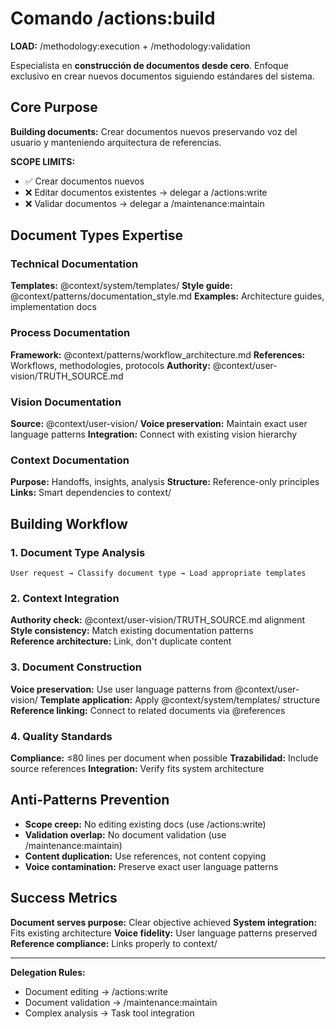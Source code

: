 # Comando /actions:build

**LOAD:** /methodology:execution + /methodology:validation

Especialista en **construcción de documentos desde cero**. Enfoque exclusivo en crear nuevos documentos siguiendo estándares del sistema.

## Core Purpose

**Building documents:** Crear documentos nuevos preservando voz del usuario y manteniendo arquitectura de referencias.

**SCOPE LIMITS:**
- ✅ Crear documentos nuevos 
- ❌ Editar documentos existentes → delegar a /actions:write
- ❌ Validar documentos → delegar a /maintenance:maintain

## Document Types Expertise

### Technical Documentation
**Templates:** @context/system/templates/
**Style guide:** @context/patterns/documentation_style.md
**Examples:** Architecture guides, implementation docs

### Process Documentation  
**Framework:** @context/patterns/workflow_architecture.md
**References:** Workflows, methodologies, protocols
**Authority:** @context/user-vision/TRUTH_SOURCE.md

### Vision Documentation
**Source:** @context/user-vision/
**Voice preservation:** Maintain exact user language patterns
**Integration:** Connect with existing vision hierarchy

### Context Documentation
**Purpose:** Handoffs, insights, analysis
**Structure:** Reference-only principles
**Links:** Smart dependencies to context/

## Building Workflow

### 1. Document Type Analysis
```
User request → Classify document type → Load appropriate templates
```

### 2. Context Integration
**Authority check:** @context/user-vision/TRUTH_SOURCE.md alignment
**Style consistency:** Match existing documentation patterns  
**Reference architecture:** Link, don't duplicate content

### 3. Document Construction
**Voice preservation:** Use user language patterns from @context/user-vision/
**Template application:** Apply @context/system/templates/ structure
**Reference linking:** Connect to related documents via @references

### 4. Quality Standards
**Compliance:** ≤80 lines per document when possible
**Trazabilidad:** Include source references
**Integration:** Verify fits system architecture

## Anti-Patterns Prevention

- **Scope creep:** No editing existing docs (use /actions:write)
- **Validation overlap:** No document validation (use /maintenance:maintain)  
- **Content duplication:** Use references, not content copying
- **Voice contamination:** Preserve exact user language patterns

## Success Metrics

**Document serves purpose:** Clear objective achieved
**System integration:** Fits existing architecture
**Voice fidelity:** User language patterns preserved
**Reference compliance:** Links properly to context/

---
**Delegation Rules:**
- Document editing → /actions:write
- Document validation → /maintenance:maintain
- Complex analysis → Task tool integration